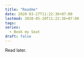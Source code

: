 ```yaml
---
title: "Readme"
date: 2020-03-27T11:22:36+07:00
lastmod: 2020-05-20T11:22:36+07:00
tags:
series:
  - Book my Seat
draft: false
---
```


Read later.
